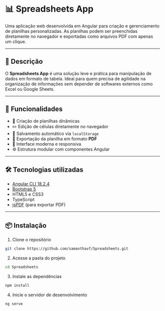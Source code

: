 # 📊 Spreadsheets App

Uma aplicação web desenvolvida em Angular para criação e gerenciamento de planilhas personalizadas. As planilhas podem ser preenchidas diretamente no navegador e exportadas como arquivos PDF com apenas um clique.

---

## 🚀 Descrição

O **Spreadsheets App** é uma solução leve e prática para manipulação de dados em formato de tabela. Ideal para quem precisa de agilidade na organização de informações sem depender de softwares externos como Excel ou Google Sheets.

---

## 🧩 Funcionalidades

- 🧱 Criação de planilhas dinâmicas  
- ✏️ Edição de células diretamente no navegador  
- 💾 Salvamento automático via `localStorage`  
- 📄 Exportação da planilha em formato **PDF**  
- 🎨 Interface moderna e responsiva  
- ⚙️ Estrutura modular com componentes Angular  

---

## 🛠️ Tecnologias utilizadas

- [Angular CLI 18.2.4](https://angular.io/)  
- [Bootstrap 5](https://getbootstrap.com/)  
- HTML5 e CSS3  
- TypeScript  
- [jsPDF](https://github.com/parallax/jsPDF) (para exportar PDF)  

---

## 📦 Instalação

 1. Clone o repositório
```bash
git clone https://github.com/samanthavf/Spreadsheets.git
```

 2. Acesse a pasta do projeto
```bash
cd Spreadsheets
```

 3. Instale as dependências
```bash
npm install
```

 4. Inicie o servidor de desenvolvimento
```bash
ng serve
```

